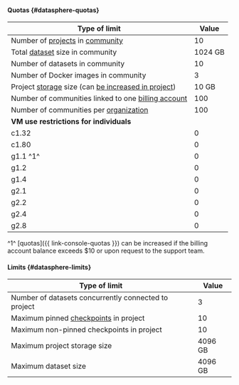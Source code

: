 #### Quotas {#datasphere-quotas}

| Type of limit | Value |
--- | ---
| Number of [projects](../datasphere/concepts/project.md) in [community](../datasphere/concepts/community.md) | 10 |
| Total [dataset](../datasphere/concepts/dataset.md) size in community | 1024 GB |
| Number of datasets in community | 10 |
| Number of Docker images in community | 3 |
| Project [storage](../datasphere/concepts/project.md#storage) size (can [be increased in project](../datasphere/operations/projects/storage-resize.md)) | 10 GB |
| Number of communities linked to one [billing account](../billing/concepts/billing-account.md) | 100 |
| Number of communities per [organization](../organization/) | 100 |
| **VM use restrictions for individuals** |
| c1.32 | 0 |
| c1.80 | 0 |
| g1.1 ^1^ | 0 |
| g1.2 | 0 |
| g1.4 | 0 |
| g2.1 | 0 |
| g2.2 | 0 |
| g2.4 | 0 |
| g2.8 | 0 |

^1^ [quotas]({{ link-console-quotas }}) can be increased if the billing account balance exceeds $10 or upon request to the support team.

#### Limits {#datasphere-limits}

| Type of limit | Value |
--- | ---
| Number of datasets concurrently connected to project | 3 |
| Maximum pinned [checkpoints](../datasphere/concepts/checkpoints.md) in project | 10 |
| Maximum non-pinned checkpoints in project | 10 |
| Maximum project storage size | 4096 GB |
| Maximum dataset size | 4096 GB |